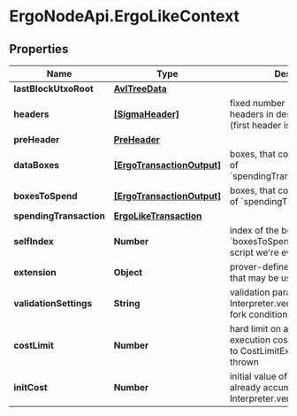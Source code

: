 # ErgoNodeApi.ErgoLikeContext

## Properties

Name | Type | Description | Notes
------------ | ------------- | ------------- | -------------
**lastBlockUtxoRoot** | [**AvlTreeData**](AvlTreeData.md) |  | 
**headers** | [**[SigmaHeader]**](SigmaHeader.md) | fixed number of last block headers in descending order (first header is the newest one) | 
**preHeader** | [**PreHeader**](PreHeader.md) |  | 
**dataBoxes** | [**[ErgoTransactionOutput]**](ErgoTransactionOutput.md) | boxes, that corresponds to id&#39;s of &#x60;spendingTransaction.dataInputs&#x60; | 
**boxesToSpend** | [**[ErgoTransactionOutput]**](ErgoTransactionOutput.md) | boxes, that corresponds to id&#39;s of &#x60;spendingTransaction.inputs&#x60; | 
**spendingTransaction** | [**ErgoLikeTransaction**](ErgoLikeTransaction.md) |  | 
**selfIndex** | **Number** | index of the box in &#x60;boxesToSpend&#x60; that contains the script we&#39;re evaluating | 
**extension** | **Object** | prover-defined key-value pairs, that may be used inside a script | 
**validationSettings** | **String** | validation parameters passed to Interpreter.verify to detect soft-fork conditions | 
**costLimit** | **Number** | hard limit on accumulated execution cost, if exceeded lead to CostLimitException to be thrown | 
**initCost** | **Number** | initial value of execution cost already accumulated before Interpreter.verify is called | 


